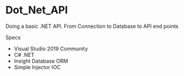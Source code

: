 # Dot_Net_API
Doing a basic .NET API. From Connection to Database to API end points

Specs
  * Visual Studio 2019 Community
  * C# .NET
  * Insight Database ORM
  * Simple Injector IOC
